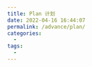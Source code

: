 ```yaml
---
title: Plan 计划
date: 2022-04-16 16:44:07
permalink: /advance/plan/
categories:
  - 
tags:
  - 
---
```

